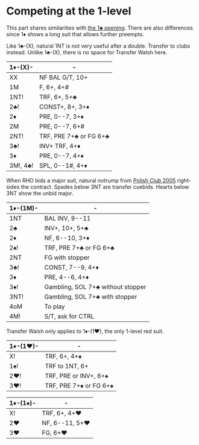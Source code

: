 # Competing at the 1-level

This part shares similarities with [the 1♣ opening](../1C/&#x43;OMP-1.md).
There are also differences since 1♦ shows a long suit that allows further
preempts.

Like 1♣-(X), natural 1NT is not very useful after a double.  Transfer to clubs
instead.  Unlike 1♣-(X), there is no space for Transfer Walsh here.

| 1♦-(X)-  | - |
|----------|---|
| XX       | NF BAL G/T, 10+
| 1M       | F, 6+, 4+#
| 1NT!     | TRF, 6+, 5+♣
| 2♣!      | CONST+, 8+, 3+♦
| 2♦       | PRE, 0--7, 3+♦
| 2M       | PRE, 0--7, 6+#
| 2NT!     | TRF, PRE 7+♣ or FG 6+♣
| 3♣!      | INV+ TRF, 4+♦
| 3♦       | PRE, 0--7, 4+♦
| 3M!, 4♣! | SPL, 0--1#, 4+♦

When RHO bids a major suit, natural notrump from [Polish Club 2005][wj05]
right-sides the contract.  Spades below 3NT are transfer cuebids.  Hearts below
3NT show the unbid major.

[wj05]: https://bridgewithdan.com/wp-content/uploads/2019/07/WJ2005webpage.htm

| 1♦-(1M)- | - |
|----------|---|
| 1NT      | BAL INV, 9--11
| 2♣       | INV+, 10+, 5+♣
| 2♦       | NF, 6--10, 3+♦
| 2♠!      | TRF, PRE 7+♣ or FG 6+♣
| 2NT      | FG with stopper
| 3♣!      | CONST, 7--9, 4+♦
| 3♦       | PRE, 4--6, 4+♦
| 3♠!      | Gambling, SOL 7+♣ without stopper
| 3NT!     | Gambling, SOL 7+♣ with stopper
| 4oM      | To play
| 4M!      | S/T, ask for CTRL

Transfer Walsh only applies to 1♦-(1♥), the only 1-level red suit.

| 1♦-(1♥)- | - |
|----------|---|
| X!       | TRF, 6+, 4+♠
| 1♠!      | TRF to 1NT, 6+
| 2♥!      | TRF, PRE or INV+, 6+♠
| 3♥!      | TRF, PRE 7+♠ or FG 6+♠

| 1♦-(1♠)- | - |
|----------|---|
| X!       | TRF, 6+, 4+♥
| 2♥       | NF, 6--11, 5+♥
| 3♥       | FG, 6+♥
